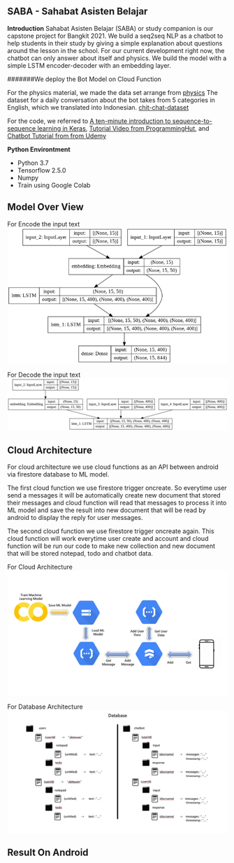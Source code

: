**SABA**
**- Sahabat Asisten Belajar**
---


**Introduction**
Sahabat Asisten Belajar (SABA) or study companion is our capstone project for Bangkit 2021. We build a seq2seq NLP as a chatbot to help students in their study by giving a simple explanation about questions around the lesson in the school. For our current development right now, the chatbot can only answer about itself and physics. We build the model with a simple LSTM encoder-decoder with an embedding layer. 

#######We deploy the Bot Model on Cloud Function

For the physics material, we made the data set arrange from [physics](https://www.studiobelajar.com/materi-fisika-sma-kelas-10-11-12/)
The dataset for a daily conversation about the bot takes from 5 categories in English, which we translated into Indonesian. [chit-chat-dataset](https://github.com/microsoft/botframework-cli/blob/main/packages/qnamaker/docs/chit-chat-dataset.md)

For the code, we referred to [A ten-minute introduction to sequence-to-sequence learning in Keras](https://blog.keras.io/a-ten-minute-introduction-to-sequence-to-sequence-learning-in-keras.html), [Tutorial Video from ProgrammingHut](https://github.com/Pawandeep-prog/chatbot), and [Chatbot Tutorial from from Udemy](https://www.udemy.com/share/101X0WAEIZcFpRQ3UF/)


**Python Environtment**
- Python 3.7
- Tensorflow 2.5.0
- Numpy
- Train using Google Colab


**Model Over View**
---
For Encode the input text
![image text](https://github.com/Bagoes-Heikhal/SABA/blob/Master/Machine%20Learning/Picture/Encode.png)

For Decode the input text
![image text](https://github.com/Bagoes-Heikhal/SABA/blob/Master/Machine%20Learning/Picture/Decode.png)


**Cloud Architecture**
---
For cloud architecture we use cloud functions as an API between android via firestore database to ML model.

The first cloud function we use firestore trigger oncreate. So everytime user send a messages it will be automatically create new document that stored their messages and cloud function will read that messages to process it into ML model and save the result into new document that will be read by android to display the reply for user messages.

The second cloud function we use firestore trigger oncreate again. This cloud function will work everytime user create and account and cloud function will be run our code to make new collection and new document that will be stored notepad, todo and chatbot data.

For Cloud Architecture
![image text](https://github.com/Bagoes-Heikhal/SABA/blob/Master/Cloud/Picture/cloud-architecture.jpg)

For Database Architecture
![image text](https://github.com/Bagoes-Heikhal/SABA/blob/Master/Cloud/Picture/dbfirestore-architecture.jpg)

**Result On Android**
---
